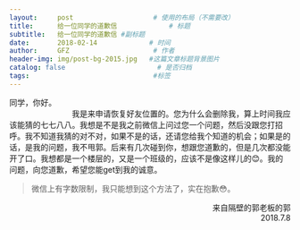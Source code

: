 ```yaml
---
layout:     post                    # 使用的布局（不需要改）
title:      给一位同学的道歉信             # 标题 
subtitle:   给一位同学的道歉信 #副标题
date:       2018-02-14             # 时间
author:     GFZ                     # 作者
header-img: img/post-bg-2015.jpg   #这篇文章标题背景图片
catalog: false                       # 是否归档
tags:                               #标签
---
```

同学，你好。 </br>
&emsp;&emsp;&emsp;&emsp;&emsp;&emsp;&emsp;&emsp;我是来申请恢复好友位置的。您为什么会删除我，算上时间我应该能猜的七七八八。我想是不是我之前微信上问过您一个问题，然后没跟您打招呼。我不知道我猜的对不对，如果不是的话，还请您给我个知道的机会；如果是的话，是我的问题，我不甩郭。后来有几次碰到你，想跟您道歉的，但是几次都没能开了口。我想都是一个楼层的，又是一个班级的，应该不是像这样儿的😊。我的问题，向您道歉，希望您能get到我的诚意。</br>
>微信上有字数限制，我只能想到这个方法了，实在抱歉😳。
 
 <p align="right">来自隔壁的郭老板的郭</br>
 2018.7.8</p>
